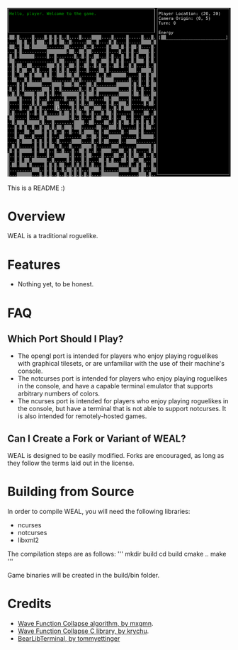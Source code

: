 ![Screenshot](/img/screenshot.png)

This is a README :)

# Overview

WEAL is a traditional roguelike.

# Features
- Nothing yet, to be honest.

# FAQ

## Which Port Should I Play?
- The opengl port is intended for players who enjoy playing roguelikes with
  graphical tilesets, or are unfamiliar with the use of their machine's console.
- The notcurses port is intended for players who enjoy playing roguelikes in the console,
  and have a capable terminal emulator that supports arbitrary numbers of colors.
- The ncurses port is intended for players who enjoy playing roguelikes in the console,
  but have a terminal that is not able to support notcurses. It is also intended for
  remotely-hosted games.

## Can I Create a Fork or Variant of WEAL?
WEAL is designed to be easily modified. Forks are encouraged, as long as they follow the
terms laid out in the license.

# Building from Source
In order to compile WEAL, you will need the following libraries:
- ncurses
- notcurses
- libxml2

The compilation steps are as follows:
'''
mkdir build
cd build
cmake ..
make
'''

Game binaries will be created in the build/bin folder.

# Credits
- [Wave Function Collapse algorithm, by mxgmn](https://github.com/mxgmn/WaveFunctionCollapse).
- [Wave Function Collapse C library, by krychu](https://github.com/krychu/wfc).
- [BearLibTerminal, by  tommyettinger](https://github.com/tommyettinger/BearLibTerminal)